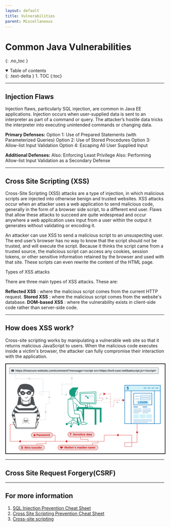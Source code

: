 ```yaml
---
layout: default
title: Vulnerabilities
parent: Miscellaneous
---
```


# Common Java Vulnerabilities
{: .no_toc }

<details open markdown="block">
  <summary>
    Table of contents
  </summary>
  {: .text-delta }
1. TOC
{:toc}
</details>

 
---

## Injection Flaws 
Injection flaws, particularly SQL injection, are common in Java EE applications. Injection occurs when user-supplied data is sent to an interpreter as part of a command or query. The attacker’s hostile data tricks the interpreter into  executing unintended commands or changing data.


**Primary Defenses:**
Option 1: Use of Prepared Statements (with Parameterized Queries)
Option 2: Use of Stored Procedures
Option 3: Allow-list Input Validation
Option 4: Escaping All User Supplied Input


**Additional Defenses:**
Also: Enforcing Least Privilege
Also: Performing Allow-list Input Validation as a Secondary Defense



---

## Cross Site Scripting (XSS)

Cross-Site Scripting (XSS) attacks are a type of injection, in which malicious scripts are injected into otherwise benign and trusted websites. XSS attacks occur when an attacker uses a web application to send malicious code, generally in the form of a browser side script, to a different end user. Flaws that allow these attacks to succeed are quite widespread and occur anywhere a web application uses input from a user within the output it generates without validating or encoding it.

An attacker can use XSS to send a malicious script to an unsuspecting user. The end user’s browser has no way to know that the script should not be trusted, and will execute the script. Because it thinks the script came from a trusted source, the malicious script can access any cookies, session tokens, or other sensitive information retained by the browser and used with that site. These scripts can even rewrite the content of the HTML page.

Types of XSS attacks

There are three main types of XSS attacks. These are:

**Reflected XSS** :  where the malicious script comes from the current HTTP request.
**Stored XSS** :  where the malicious script comes from the website's database.
**DOM-based XSS** : where the vulnerability exists in client-side code rather than server-side code.


---

## How does XSS work?

Cross-site scripting works by manipulating a vulnerable web site so that it returns malicious JavaScript to users. When the malicious code executes inside a victim's browser, the attacker can fully compromise their interaction with the application.

<img src="images/cross-site-scripting.svg" width="781" border="2" />



---

## Cross Site Request Forgery(CSRF)



 
---

## For more information
1. [SQL Injection Prevention Cheat Sheet](https://cheatsheetseries.owasp.org/cheatsheets/SQL_Injection_Prevention_Cheat_Sheet.html)
2. [Cross Site Scripting Prevention Cheat Sheet](https://cheatsheetseries.owasp.org/cheatsheets/Cross_Site_Scripting_Prevention_Cheat_Sheet.html)
3. [Cross-site scripting](https://portswigger.net/web-security/cross-site-scripting)





